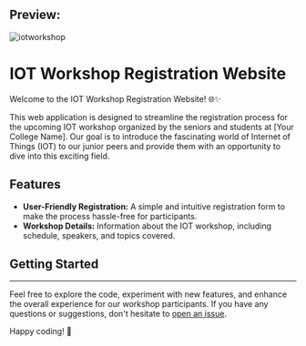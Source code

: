 
## Preview:
![iotworkshop](https://github.com/aakif100/iot-workshop/assets/137098447/893df1b4-7ea5-4ab2-83cc-2ed3f84c6045)

# IOT Workshop Registration Website



Welcome to the IOT Workshop Registration Website! 🌐✨

This web application is designed to streamline the registration process for the upcoming IOT workshop organized by the seniors and students at [Your College Name]. Our goal is to introduce the fascinating world of Internet of Things (IOT) to our junior peers and provide them with an opportunity to dive into this exciting field.


## Features
- **User-Friendly Registration:** A simple and intuitive registration form to make the process hassle-free for participants.
- **Workshop Details:** Information about the IOT workshop, including schedule, speakers, and topics covered.

## Getting Started

---

Feel free to explore the code, experiment with new features, and enhance the overall experience for our workshop participants. If you have any questions or suggestions, don't hesitate to [open an issue](https://github.com/aakif100/iot-workshop/issues).

Happy coding! 🚀





